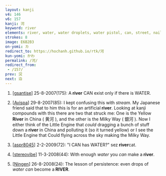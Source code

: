 ```yaml
---
layout: kanji
v4: 146
v6: 157
kanji: 河
keyword: river
elements: river, water, water droplets, water pistol, can, street, nail, spike, mouth
strokes: 8
image: E6B2B3
on-yomi: カ
redirect_to: https://hochanh.github.io/rtk/河
kun-yomi: かわ
permalink: /河/
redirect_from:
 - /157/
prev: 況
next: 泊
---
```


1) [<a href="http://kanji.koohii.com/profile/gsantise">gsantise</a>] 25-8-2007(175): A<strong> river</strong> CAN exist only if there is WATER.

2) [<a href="http://kanji.koohii.com/profile/Avispa">Avispa</a>] 29-8-2007(85): I kept confusing this with <em>stream</em>. My Japanese friend said that to him this is for an artificial<strong> river</strong>. Looking at kanji compounds with this there are two that struck me: One is the Yellow<strong> River</strong> in China ( 黄河 ), and the other is the Milky Way ( 銀河 ). Now I either think of the Little Engine that <em>could</em> dragging a bunch of stuff down a<strong> river</strong> in China and polluting it (so it turned yellow) or I see the Little Engine that Could flying across the sky making the Milky Way.

3) [<a href="http://kanji.koohii.com/profile/aspr8045">aspr8045</a>] 2-2-2009(72): &quot;I CAN has WATER?&quot; sez<strong> river</strong>cat.

4) [<a href="http://kanji.koohii.com/profile/stereovibe">stereovibe</a>] 11-3-2008(44): With enough <em>water</em> you <em>can</em> make a<strong> river</strong>.

5) [<a href="http://kanji.koohii.com/profile/Ningen">Ningen</a>] 26-8-2008(24): The lesson of persistence: even drops of <em>water can</em> become a<strong> RIVER</strong>.

